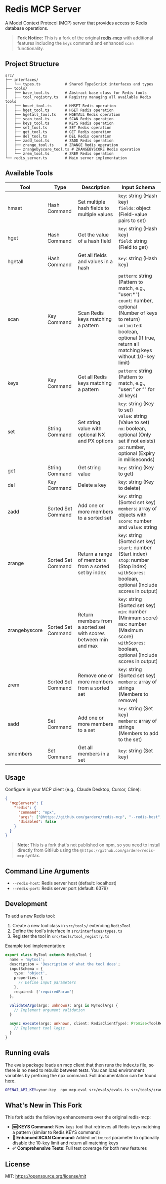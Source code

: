 # Redis MCP Server

A Model Context Protocol (MCP) server that provides access to Redis database operations.

> **Fork Notice:** This is a fork of the original [redis-mcp](https://github.com/farhankaz/redis-mcp) with additional features including the `keys` command and enhanced `scan` functionality.

## Project Structure

```
src/
├── interfaces/
│   └── types.ts           # Shared TypeScript interfaces and types
├── tools/
│   ├── base_tool.ts       # Abstract base class for Redis tools
│   ├── tool_registry.ts   # Registry managing all available Redis tools
│   ├── hmset_tool.ts      # HMSET Redis operation
│   ├── hget_tool.ts       # HGET Redis operation
│   ├── hgetall_tool.ts    # HGETALL Redis operation
│   ├── scan_tool.ts       # SCAN Redis operation
│   ├── keys_tool.ts       # KEYS Redis operation
│   ├── set_tool.ts        # SET Redis operation
│   ├── get_tool.ts        # GET Redis operation
│   ├── del_tool.ts        # DEL Redis operation
│   ├── zadd_tool.ts       # ZADD Redis operation
│   ├── zrange_tool.ts     # ZRANGE Redis operation
│   ├── zrangebyscore_tool.ts # ZRANGEBYSCORE Redis operation
│   └── zrem_tool.ts       # ZREM Redis operation
└── redis_server.ts        # Main server implementation
```

## Available Tools

| Tool | Type | Description | Input Schema |
|------|------|-------------|--------------|
| hmset | Hash Command | Set multiple hash fields to multiple values | `key`: string (Hash key)<br>`fields`: object (Field-value pairs to set) |
| hget | Hash Command | Get the value of a hash field | `key`: string (Hash key)<br>`field`: string (Field to get) |
| hgetall | Hash Command | Get all fields and values in a hash | `key`: string (Hash key) |
| scan | Key Command | Scan Redis keys matching a pattern | `pattern`: string (Pattern to match, e.g., "user:*")<br>`count`: number, optional (Number of keys to return)<br>`unlimited`: boolean, optional (If true, return all matching keys without 10-key limit) |
| keys | Key Command | Get all Redis keys matching a pattern | `pattern`: string (Pattern to match, e.g., "user:*" or "*" for all keys) |
| set | String Command | Set string value with optional NX and PX options | `key`: string (Key to set)<br>`value`: string (Value to set)<br>`nx`: boolean, optional (Only set if not exists)<br>`px`: number, optional (Expiry in milliseconds) |
| get | String Command | Get string value | `key`: string (Key to get) |
| del | Key Command | Delete a key | `key`: string (Key to delete) |
| zadd | Sorted Set Command | Add one or more members to a sorted set | `key`: string (Sorted set key)<br>`members`: array of objects with `score`: number and `value`: string |
| zrange | Sorted Set Command | Return a range of members from a sorted set by index | `key`: string (Sorted set key)<br>`start`: number (Start index)<br>`stop`: number (Stop index)<br>`withScores`: boolean, optional (Include scores in output) |
| zrangebyscore | Sorted Set Command | Return members from a sorted set with scores between min and max | `key`: string (Sorted set key)<br>`min`: number (Minimum score)<br>`max`: number (Maximum score)<br>`withScores`: boolean, optional (Include scores in output) |
| zrem | Sorted Set Command | Remove one or more members from a sorted set | `key`: string (Sorted set key)<br>`members`: array of strings (Members to remove) |
| sadd | Set Command | Add one or more members to a set | `key`: string (Set key)<br>`members`: array of strings (Members to add to the set) |
| smembers | Set Command | Get all members in a set | `key`: string (Set key) |

## Usage

Configure in your MCP client (e.g., Claude Desktop, Cursor, Cline):

```json
{
  "mcpServers": {
    "redis": {
      "command": "npx",
      "args": ["@https://github.com/gardere/redis-mcp", "--redis-host", "localhost", "--redis-port", "6379"],
      "disabled": false
    }
  }
}
```

> **Note:** This is a fork that's not published on npm, so you need to install directly from GitHub using the `@https://github.com/gardere/redis-mcp` syntax.

## Command Line Arguments

- `--redis-host`: Redis server host (default: localhost)
- `--redis-port`: Redis server port (default: 6379)

## Development

To add a new Redis tool:

1. Create a new tool class in `src/tools/` extending `RedisTool`
2. Define the tool's interface in `src/interfaces/types.ts`
3. Register the tool in `src/tools/tool_registry.ts`

Example tool implementation:

```typescript
export class MyTool extends RedisTool {
  name = 'mytool';
  description = 'Description of what the tool does';
  inputSchema = {
    type: 'object',
    properties: {
      // Define input parameters
    },
    required: ['requiredParam']
  };

  validateArgs(args: unknown): args is MyToolArgs {
    // Implement argument validation
  }

  async execute(args: unknown, client: RedisClientType): Promise<ToolResponse> {
    // Implement tool logic
  }
}
```



## Running evals

The evals package loads an mcp client that then runs the index.ts file, so there is no need to rebuild between tests. You can load environment variables by prefixing the npx command. Full documentation can be found [here](https://www.mcpevals.io/docs).

```bash
OPENAI_API_KEY=your-key  npx mcp-eval src/evals/evals.ts src/tools/zrangebyscore_tool.ts
```

## What's New in This Fork

This fork adds the following enhancements over the original redis-mcp:

- **🆕 KEYS Command**: New `keys` tool that retrieves all Redis keys matching a pattern (similar to Redis KEYS command)
- **🔧 Enhanced SCAN Command**: Added `unlimited` parameter to optionally disable the 10-key limit and return all matching keys
- **✅ Comprehensive Tests**: Full test coverage for both new features

## License

MIT: https://opensource.org/license/mit
